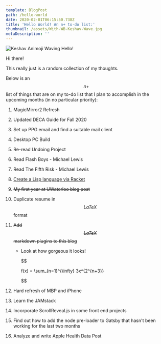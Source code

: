 ```yaml
---
template: BlogPost
path: /hello-world
date: 2020-02-01T06:15:50.738Z
title: 'Hello World! An n+ to-do list:'
thumbnail: /assets/With-WB-Keshav-Wave.jpg
metaDescription: ''
---
```

![Keshav Animoji Waving Hello!](/assets/c99fc112acb64ea0a257409d5b499a92-sticker.png)

Hi there!

This really just is a random collection of my thoughts. 

Below is an $$n+$$ list of things that are on my to-do list that I plan to accomplish in the upcoming months (in no particular priority):

1. MagicMirror2 Refresh
2. Updated DECA Guide for Fall 2020
3. Set up PPG email and find a suitable mail client
4. Desktop PC Build
5. Re-read Undoing Project
6. Read Flash Boys - Michael Lewis
7. Read The Fifth Risk - Michael Lewis
8. [Create a Lisp language via Racket](https://cs.brown.edu/~sk/Publications/Papers/Published/fffkbmt-programmable-prog-lang/)
9. ~~My first year at UWaterloo blog post~~
10. Duplicate resume in $$LaTeX$$ format
11. ~~Add $$LaTeX$$ markdown plugins to this blog~~

    * Look at how gorgeous it looks! 

      $$

      f(x) = \sum_{n=1}^{\infty} 3x^{2^{n+3}}  

      $$
12. Hard refresh of MBP and iPhone
13. Learn the JAMstack
14. Incorporate ScrollReveal.js in some front end projects
15. Find out how to add the node pre-loader to Gatsby that hasn't been working for the last two months
16. Analyze and write Apple Health Data Post
